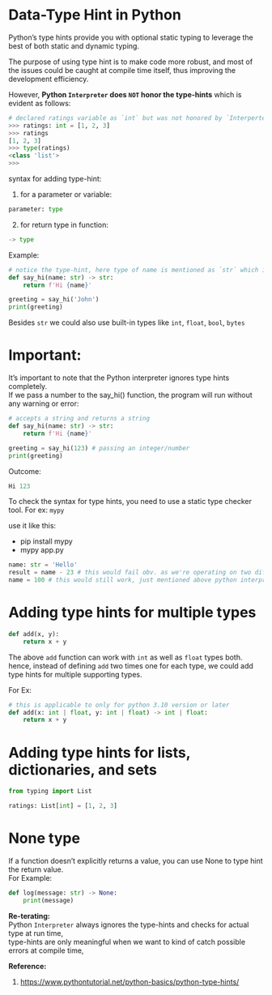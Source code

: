 
# Data-Type Hint in Python
Python’s type hints provide you with optional static typing to leverage the best of both static and dynamic typing.  

The purpose of using type hint is to make code more robust, and most of the issues could be caught at compile time itself, thus improving the development efficiency.  

However, **Python `Interpreter` does `NOT` honor the type-hints** which is evident as follows:

```python
# declared ratings variable as `int` but was not honored by `Interperter`
>>> ratings: int = [1, 2, 3]
>>> ratings
[1, 2, 3]
>>> type(ratings)
<class 'list'>
>>>
```

syntax for adding type-hint:
1. for a parameter or variable:
```python
parameter: type
```
2. for return type in function:
```python
-> type
```

Example:
```python
# notice the type-hint, here type of name is mentioned as `str` which is string, and for return type, it's `str`, again it's a string
def say_hi(name: str) -> str:
    return f'Hi {name}'

greeting = say_hi('John')
print(greeting)
```

Besides `str` we could also use built-in types like `int`, `float`, `bool`, `bytes`

# Important:
It’s important to note that the Python interpreter ignores type hints completely.  
If we pass a number to the say_hi() function, the program will run without any warning or error:  

```python
# accepts a string and returns a string
def say_hi(name: str) -> str:
    return f'Hi {name}'

greeting = say_hi(123) # passing an integer/number
print(greeting)
```
Outcome:  
```python
Hi 123
```

To check the syntax for type hints, you need to use a static type checker tool. For ex: `mypy`  

use it like this: 
- pip install mypy
- mypy app.py

```python
name: str = 'Hello'
result = name - 23 # this would fail obv. as we're operating on two different types, which interpreter wouldn't be able to do so,
name = 100 # this would still work, just mentioned above python interpreter ignores type-hint for the assignment part

```
# Adding type hints for multiple types

```python
def add(x, y):
    return x + y
```
The above `add` function can work with `int` as well as `float` types both.  
hence, instead of defining `add` two times one for each type, we could add type hints for multiple supporting types.  

For Ex:
```python
# this is applicable to only for python 3.10 version or later
def add(x: int | float, y: int | float) -> int | float:
    return x + y
```

# Adding type hints for lists, dictionaries, and sets

```python
from typing import List

ratings: List[int] = [1, 2, 3]
```
# None type
If a function doesn’t explicitly returns a value, you can use None to type hint the return value.  
For Example:  
```python
def log(message: str) -> None:
    print(message)
```

**Re-terating:**  
Python `Interpreter` always ignores the type-hints and checks for actual type at run time,  
type-hints are only meaningful when we want to kind of catch possible errors at compile time,  

**Reference:**  
1. https://www.pythontutorial.net/python-basics/python-type-hints/

